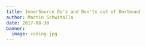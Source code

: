 ```yaml
---
title: InnerSource Do's and Don'ts out of Dortmund
author: Martin Schwitalla
date: 2017-08-30
banner:
  image: coding.jpg
---
```


